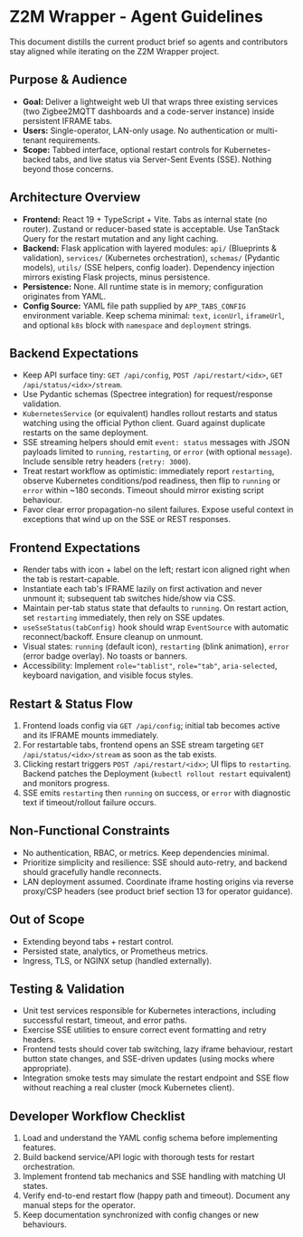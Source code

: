 # Z2M Wrapper - Agent Guidelines

This document distills the current product brief so agents and contributors stay aligned while iterating on the Z2M Wrapper project.

## Purpose & Audience
- **Goal:** Deliver a lightweight web UI that wraps three existing services (two Zigbee2MQTT dashboards and a code-server instance) inside persistent IFRAME tabs.
- **Users:** Single-operator, LAN-only usage. No authentication or multi-tenant requirements.
- **Scope:** Tabbed interface, optional restart controls for Kubernetes-backed tabs, and live status via Server-Sent Events (SSE). Nothing beyond those concerns.

## Architecture Overview
- **Frontend:** React 19 + TypeScript + Vite. Tabs as internal state (no router). Zustand or reducer-based state is acceptable. Use TanStack Query for the restart mutation and any light caching.
- **Backend:** Flask application with layered modules: `api/` (Blueprints & validation), `services/` (Kubernetes orchestration), `schemas/` (Pydantic models), `utils/` (SSE helpers, config loader). Dependency injection mirrors existing Flask projects, minus persistence.
- **Persistence:** None. All runtime state is in memory; configuration originates from YAML.
- **Config Source:** YAML file path supplied by `APP_TABS_CONFIG` environment variable. Keep schema minimal: `text`, `iconUrl`, `iframeUrl`, and optional `k8s` block with `namespace` and `deployment` strings.

## Backend Expectations
- Keep API surface tiny: `GET /api/config`, `POST /api/restart/<idx>`, `GET /api/status/<idx>/stream`.
- Use Pydantic schemas (Spectree integration) for request/response validation.
- `KubernetesService` (or equivalent) handles rollout restarts and status watching using the official Python client. Guard against duplicate restarts on the same deployment.
- SSE streaming helpers should emit `event: status` messages with JSON payloads limited to `running`, `restarting`, or `error` (with optional `message`). Include sensible retry headers (`retry: 3000`).
- Treat restart workflow as optimistic: immediately report `restarting`, observe Kubernetes conditions/pod readiness, then flip to `running` or `error` within ~180 seconds. Timeout should mirror existing script behaviour.
- Favor clear error propagation-no silent failures. Expose useful context in exceptions that wind up on the SSE or REST responses.

## Frontend Expectations
- Render tabs with icon + label on the left; restart icon aligned right when the tab is restart-capable.
- Instantiate each tab's IFRAME lazily on first activation and never unmount it; subsequent tab switches hide/show via CSS.
- Maintain per-tab status state that defaults to `running`. On restart action, set `restarting` immediately, then rely on SSE updates.
- `useSseStatus(tabConfig)` hook should wrap `EventSource` with automatic reconnect/backoff. Ensure cleanup on unmount.
- Visual states: `running` (default icon), `restarting` (blink animation), `error` (error badge overlay). No toasts or banners.
- Accessibility: Implement `role="tablist"`, `role="tab"`, `aria-selected`, keyboard navigation, and visible focus styles.

## Restart & Status Flow
1. Frontend loads config via `GET /api/config`; initial tab becomes active and its IFRAME mounts immediately.
2. For restartable tabs, frontend opens an SSE stream targeting `GET /api/status/<idx>/stream` as soon as the tab exists.
3. Clicking restart triggers `POST /api/restart/<idx>`; UI flips to `restarting`. Backend patches the Deployment (`kubectl rollout restart` equivalent) and monitors progress.
4. SSE emits `restarting` then `running` on success, or `error` with diagnostic text if timeout/rollout failure occurs.

## Non-Functional Constraints
- No authentication, RBAC, or metrics. Keep dependencies minimal.
- Prioritize simplicity and resilience: SSE should auto-retry, and backend should gracefully handle reconnects.
- LAN deployment assumed. Coordinate iframe hosting origins via reverse proxy/CSP headers (see product brief section 13 for operator guidance).

## Out of Scope
- Extending beyond tabs + restart control.
- Persisted state, analytics, or Prometheus metrics.
- Ingress, TLS, or NGINX setup (handled externally).

## Testing & Validation
- Unit test services responsible for Kubernetes interactions, including successful restart, timeout, and error paths.
- Exercise SSE utilities to ensure correct event formatting and retry headers.
- Frontend tests should cover tab switching, lazy iframe behaviour, restart button state changes, and SSE-driven updates (using mocks where appropriate).
- Integration smoke tests may simulate the restart endpoint and SSE flow without reaching a real cluster (mock Kubernetes client).

## Developer Workflow Checklist
1. Load and understand the YAML config schema before implementing features.
2. Build backend service/API logic with thorough tests for restart orchestration.
3. Implement frontend tab mechanics and SSE handling with matching UI states.
4. Verify end-to-end restart flow (happy path and timeout). Document any manual steps for the operator.
5. Keep documentation synchronized with config changes or new behaviours.
